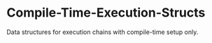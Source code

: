 # Compile-Time-Execution-Structs
Data structures for execution chains with compile-time setup only.
